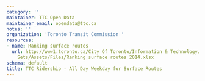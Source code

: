 ```yaml
---
category: ''
maintainer: TTC Open Data
maintainer_email: opendata@ttc.ca
notes: ''
organization: 'Toronto Transit Commission '
resources:
- name: Ranking surface routes
  url: http://www1.toronto.ca/City Of Toronto/Information & Technology/Open Data/Data
    Sets/Assets/Files/Ranking surface routes 2014.xlsx
schema: default
title: TTC Ridership - All Day Weekday for Surface Routes
---
```

